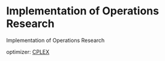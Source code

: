 # Implementation of Operations Research
Implementation of Operations Research

optimizer: [CPLEX](https://www.ibm.com/analytics/cplex-optimizer)
